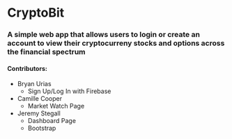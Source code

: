 # CryptoBit
### A simple web app that allows users to login or create an account to view their cryptocurreny stocks and options across the financial spectrum
#### Contributors:
* Bryan Urias
  * Sign Up/Log In with Firebase
* Camille Cooper
  * Market Watch Page
* Jeremy Stegall
  * Dashboard Page
  * Bootstrap

